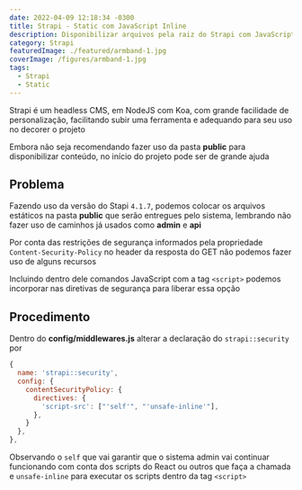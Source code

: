 ```yaml
---
date: 2022-04-09 12:18:34 -0300
title: Strapi - Static com JavaScript Inline
description: Disponibilizar arquivos pela raiz do Strapi com JavaScript embutido
category: Strapi
featuredImage: ./featured/armband-1.jpg
coverImage: /figures/armband-1.jpg
tags:
  - Strapi
  - Static
---
```


Strapi é um headless CMS, em NodeJS com Koa, com grande facilidade de personalização, facilitando subir uma ferramenta e adequando para seu uso no decorer o projeto

Embora não seja recomendando fazer uso da pasta **public** para disponibilizar conteúdo, no início do projeto pode ser de grande ajuda

## Problema

Fazendo uso da versão do Stapi `4.1.7`, podemos colocar os arquivos estáticos na pasta **public** que serão entregues pelo sistema, lembrando não fazer uso de caminhos já usados como **admin** e **api**

Por conta das restrições de segurança informados pela propriedade `Content-Security-Policy` no header da resposta do GET não podemos fazer uso de alguns recursos

Incluindo dentro dele comandos JavaScript com a tag `<script>` podemos incorporar nas diretivas de segurança para liberar essa opção

## Procedimento

Dentro do **config/middlewares.js** alterar a declaração do `strapi::security` por

```javascript
{
  name: 'strapi::security',
  config: {
    contentSecurityPolicy: {
      directives: {
        'script-src': ["'self'", "'unsafe-inline'"],
      },
    }
  },
},
```

Observando o `self` que vai garantir que o sistema admin vai continuar funcionando com conta dos scripts do React ou outros que faça a chamada e `unsafe-inline` para executar os scripts dentro da tag `<script>`
